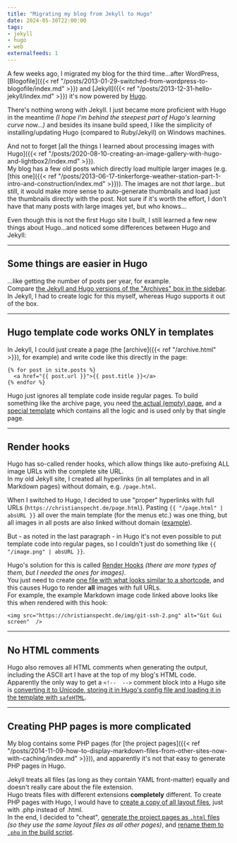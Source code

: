 ```yaml
---
title: "Migrating my blog from Jekyll to Hugo"
date: 2024-05-30T22:00:00
tags:
- jekyll
- hugo
- web
externalfeeds: 1
---
```


A few weeks ago, I migrated my blog for the third time...after WordPress, [Blogofile]({{< ref "/posts/2013-01-29-switched-from-wordpress-to-blogofile/index.md" >}}) and [Jekyll]({{< ref "/posts/2013-12-31-hello-jekyll/index.md" >}}) it's now powered by [Hugo](https://gohugo.io/).

There's nothing wrong with Jekyll. I just became more proficient with Hugo in the meantime *(I hope I'm behind the steepest part of Hugo's learning curve now...)* and besides its insane build speed, I like the simplicity of installing/updating Hugo (compared to Ruby/Jekyll) on Windows machines.

And not to forget [all the things I learned about processing images with Hugo]({{< ref "/posts/2020-08-10-creating-an-image-gallery-with-hugo-and-lightbox2/index.md" >}}).  
My blog has a few old posts which directly load multiple larger images (e.g. [this one]({{< ref "/posts/2013-06-17-tinkerforge-weather-station-part-1-intro-and-construction/index.md" >}})). The images are not *that* large...but still, it would make more sense to auto-generate thumbnails and load just the thumbnails directly with the post. Not sure if it's worth the effort, I don't have that many posts with large images yet, but who knows...

Even though this is not the first Hugo site I built, I still learned a few new things about Hugo...and noticed some differences between Hugo and Jekyll:

---

## Some things are easier in Hugo

...like getting the number of posts per year, for example.  
Compare [the Jekyll and Hugo versions of the "Archives" box in the sidebar](https://github.com/christianspecht/blog/commit/9816be021377604ef83555c2b0e1012338698316). In Jekyll, I had to create logic for this myself, whereas Hugo supports it out of the box.

---

## Hugo template code works ONLY in templates

In Jekyll, I could just create a page (the [archive]({{< ref "/archive.html" >}}), for example) and write code like this directly in the page:

    {% for post in site.posts %}
      <a href="{{ post.url }}">{{ post.title }}</a>
    {% endfor %}

Hugo just ignores all template code inside regular pages. To build something like the archive page, you need [the actual (empty) page](https://github.com/christianspecht/blog/blob/6f2767c191c92bab234fb771b1cb393d2891a42a/src/content/archive.html), and a [special template](https://github.com/christianspecht/blog/blob/6f2767c191c92bab234fb771b1cb393d2891a42a/src/layouts/page/archive.html) which contains all the logic and is used only by that single page.

---

## Render hooks

Hugo has so-called render hooks, which allow things like auto-prefixing ALL image URLs with the complete site URL.  
In my old Jekyll site, I created all hyperlinks (in all templates and in all Markdown pages) without domain, e.g. `/page.html`.

When I switched to Hugo, I decided to use "proper" hyperlinks with full URLs (`https://christianspecht.de/page.html`). Pasting `{{ "/page.html" | absURL }}` all over the main template (for the menus etc.) was one thing, but all images in all posts are also linked without domain ([example](https://github.com/christianspecht/blog/blob/c81ed4255e043ec371fefc01fc452e5a8641725c/src/content/posts/2021-10-06-deleting-ssh-key-from-git-gui-the-easy-windows-solution/index.md?plain=1#L23)).
  
But - as noted in the last paragraph - in Hugo it's not even possible to put template code into regular pages, so I couldn't just do something like `{{ "/image.png" | absURL }}`.

Hugo's solution for this is called [Render Hooks](https://gohugo.io/render-hooks/images/) *(there are more types of them, but I needed the ones for images)*.  
You just need to create [one file with what looks similar to a shortcode](https://github.com/christianspecht/blog/commit/716f5341d30ae3bafcef13aaaf8375c6ee080b28), and this causes Hugo to render **all** images with full URLs.  
For example, the example Markdown image code linked above looks like this when rendered with this hook:
  
    <img src="https://christianspecht.de/img/git-ssh-2.png" alt="Git Gui screen"  />

---

## No HTML comments

Hugo also removes all HTML comments when generating the output, including the ASCII art I have at the top of my blog's HTML code.  
Apparently the only way to get a `<!--  -->` comment block into a Hugo site is [converting it to Unicode, storing it in Hugo's config file and loading it in the template with `safeHTML`](https://github.com/christianspecht/blog/commit/b6762142d4ca24406ceb581cd63a1809af33a350).

---

## Creating PHP pages is more complicated

My blog contains some PHP pages (for [the project pages]({{< ref "/posts/2014-11-09-how-to-display-markdown-files-from-other-sites-now-with-caching/index.md" >}})), and apparently it's not that easy to generate PHP pages in Hugo.

Jekyll treats all files (as long as they contain YAML front-matter) equally and doesn't really care about the file extension.  
Hugo treats files with different extensions **completely** different. To create PHP pages with Hugo, I would have to [create a copy of all layout files](https://discourse.gohugo.io/t/how-can-i-include-php-code-in-hugo/28589), just with .php instead of .html.  
In the end, I decided to "cheat", [generate the project pages as `.html` files](https://github.com/christianspecht/blog/commit/2ccac56d91984782b4ed18809c03ecd979784f0d) *(so they use the same layout files as all other pages)*, and [rename them to `.php` in the build script](https://github.com/christianspecht/blog/commit/d8f638ae9ef9c4e3c999d8d7f24af6387a25d3fb).

